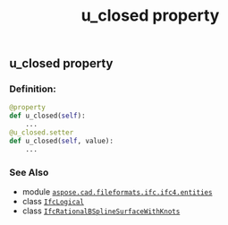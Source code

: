 ﻿---
title: u_closed property
second_title: Aspose.CAD for Python via .NET API References
description: 
type: docs
weight: 90
url: /python-net/aspose.cad.fileformats.ifc.ifc4.entities/ifcrationalbsplinesurfacewithknots/u_closed/
is_root: false
---

## u_closed property

### Definition:
```python
@property
def u_closed(self):
    ...
@u_closed.setter
def u_closed(self, value):
    ...
```

### See Also
* module [`aspose.cad.fileformats.ifc.ifc4.entities`](../../)
* class [`IfcLogical`](/cad/python-net/aspose.cad.fileformats.ifc.ifc4.types/ifclogical)
* class [`IfcRationalBSplineSurfaceWithKnots`](/cad/python-net/aspose.cad.fileformats.ifc.ifc4.entities/ifcrationalbsplinesurfacewithknots)
